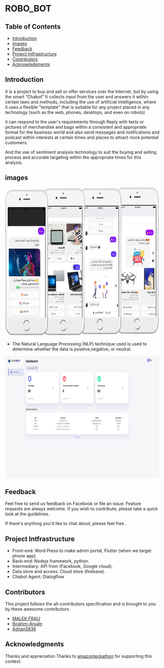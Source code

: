 # ROBO_BOT


<!-- START doctoc generated  please keep comment here to allow auto update -->
<!-- DON'T EDIT THIS SECTION, INSTEAD RE-RUN doctoc TO UPDATE -->
## Table of Contents

- [Introduction](#introduction)
- [images](#images)
- [Feedback](#feedback)
- [Project Intfrastructure](#Project-Intfrastructure)
- [Contributors](#contributors)
- [Acknowledgments](#acknowledgments)

<!-- END doctoc generated TOC please keep comment here to allow auto update -->

## Introduction


It is a project to buy and sell or offer services over the Internet, but by using the smart “Chabot” It collects input from the user and answers it within certain laws and methods, including the use of artificial intelligence, where it uses a flexible "template" that is suitable for any project placed in any technology (such as the web, phones, desktops, and even on robots)

 it can respond to the user's requirements through Reply with texts or pictures of merchandise and bags within a consistent and appropriate format for the business world and also send messages and notifications and podcast within interests at certain times and places to attract more potential customers.

And the use of sentiment analysis technology to suit the buying and selling process and accurate targeting within the appropriate times for this analysis. 



## images


<img src="/image/687474703a2f2f692e696d6775722e636f6d2f496b536e46524c2e706e67.jpg" alt="Offers" width="836px" height="487px" />


* The Natural Language Processing (NLP) technique used is used to
  determine whether the data is positive,negative, or neutral.

<img src="/image/ROBO-BOT%20%207.jpeg" alt="product" width="836px" height="400px" />




## Feedback

Feel free to send us feedback on Facebook or file an issue. Feature requests are always welcome. If you wish to contribute, please take a quick look at the guidelines.

If there's anything you'd like to chat about, please feel free .




## Project Intfrastructure

* Front-end: Word Press to make admin portal, Flutter (when we target phone app). 
* Back-end: Nodejs framework, python. 
* Intermediary: API from (Facebook, Google cloud).
* Data store and access: Cloud store (firebase). 
* Chabot Agent: Dialogflow



## Contributors

This project follows the all-contributors specification and is brought to you by these awesome contributors.
* [MALEK FRAIJ](https://github.com/MALEK-FRAIJ)
* [Ibrahim-Arsaln](https://github.com/Ibrahim-Arsaln)
* [Adnan5838](https://github.com/Adnan5838)

## Acknowledgments

Thanks and appreciation
Thanks to [amazonteckathon](https://amazonteckathon.com/) for supporting this contest.
